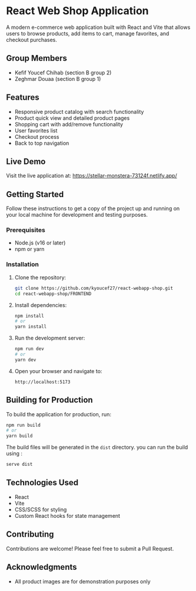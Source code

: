 # React Web Shop Application

A modern e-commerce web application built with React and Vite that allows users to browse products, add items to cart, manage favorites, and checkout purchases.

## Group Members

- Kefif Youcef Chihab (section B group 2)
- Zeghmar Douaa (section B group 1)

## Features

- Responsive product catalog with search functionality
- Product quick view and detailed product pages
- Shopping cart with add/remove functionality
- User favorites list
- Checkout process
- Back to top navigation

## Live Demo

Visit the live application at: https://stellar-monstera-73124f.netlify.app/

## Getting Started

Follow these instructions to get a copy of the project up and running on your local machine for development and testing purposes.

### Prerequisites

- Node.js (v16 or later)
- npm or yarn

### Installation

1. Clone the repository:
   ```bash
   git clone https://github.com/kyoucef27/react-webapp-shop.git
   cd react-webapp-shop/FRONTEND
   ```

2. Install dependencies:
   ```bash
   npm install
   # or
   yarn install
   ```

3. Run the development server:
   ```bash
   npm run dev
   # or
   yarn dev
   ```

4. Open your browser and navigate to:
   ```
   http://localhost:5173
   ```

## Building for Production

To build the application for production, run:

```bash
npm run build
# or
yarn build
```

The build files will be generated in the `dist` directory.
you can run the build using :

```bash
serve dist

```

## Technologies Used

- React
- Vite
- CSS/SCSS for styling
- Custom React hooks for state management


## Contributing

Contributions are welcome! Please feel free to submit a Pull Request.


## Acknowledgments

- All product images are for demonstration purposes only
